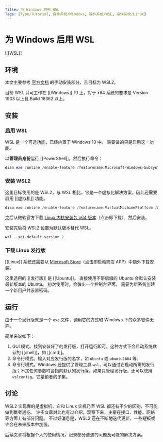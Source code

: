 ```yaml
---
Title: 为 Windows 启用 WSL
Tags: [Type/Tutorial, 操作系统/Windows, 操作系统/WSL, 操作系统/Linux]
---
```


# 为 Windows 启用 WSL

![[WSL]]

## 环境

本文主要参考 [官方文档](https://docs.microsoft.com/en-us/windows/wsl/install-win10) 的手动安装部分，且目标为 WSL2。

目前 WSL 只可工作在 [[Windows]] 10 上，对于 x64 系统的要求是 Version 1903 以上且 Build 18362 以上。

## 安装

### 启用 WSL

WSL 是一个可选功能，已经内置于 Windows 10 中。
需要做的只是启用这一功能。

以**管理员身份**运行 [[PowerShell]]，然后执行命令：

```PowerShell
dism.exe /online /enable-feature /featurename:Microsoft-Windows-Subsystem-Linux /all /norestart
```

### 安装 WSL2

这里目标使用的是 WSL2，与 WSL 相比，它是一个虚拟化解决方案，因此还需要启用 [[虚拟机]] 功能。

```PowerShell
dism.exe /online /enable-feature /featurename:VirtualMachinePlatform /all /norestart
```

之后从微软官方下载 [Linux 内核安装包 x64 版本](https://wslstorestorage.blob.core.windows.net/wslblob/wsl_update_x64.msi)（点击即下载），然后安装。

安装完后将 WSL2 设置为默认版本替代 WSL。

```PowerShell
wsl --set-default-version 2
```

### 下载 Linux 发行版

[[Linux]] 系统还需要从 [Microsoft Store](https://aka.ms/wslstore)（点击即启动商店 APP）中额外下载安装。

这里选用的 [[发行版]] 是 [[Ubuntu]]。
直接使用不带后缀的 Ubuntu 会默认安装最新版本的 Ubuntu。
初次使用时，会弹出一个控制台界面。
需要为新系统创建一个新用户并设置密码。

## 运行

由于一个发行版就是一个 `exe` 文件，调用它的方式和 Windows 下的众多软件无异。

简单来说如下：
1. GUI 模式。找到安装好了的发行版，打开运行即可。这种方式下会启动系统默认的 [[shell]]，如 [[cmd]]。
2. 命令行模式。输入对应发行版的名字，如 `ubuntu` 或 `ubuntu1804` 等。
3. 命令行模式。Windows 还提供了管理工具 `wsl`，可以通过它启动所需的发行版；不加任何参数时会指向默认的发行版。如果只管理发行版，还可以使用 `wslconfig`，它是前者的子集。

## 讨论

WSL2 实现靠的是虚拟机，它和 Linux 实机乃至 WSL 都还有不少的区别，不可能做到赢者通吃。
许多文章对此也有过介绍，观察下来，主要在接口、性能、网络等方面上有部分问题。
不过好消息是，WSL2 还在不断地迭代更新，一些短板或许会在未来版本中加强。

后续文章将根据个人的使用情况，记录部分遭遇的问题及可能的解决方案。